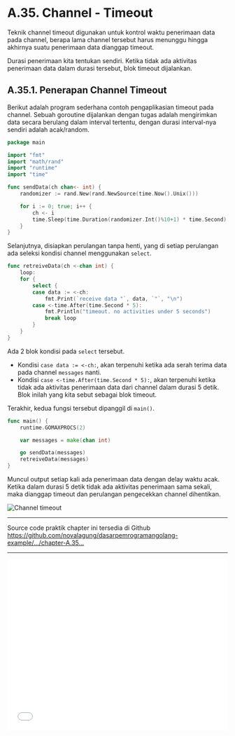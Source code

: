 # A.35. Channel - Timeout

Teknik channel timeout digunakan untuk kontrol waktu penerimaan data pada channel, berapa lama channel tersebut harus menunggu hingga akhirnya suatu penerimaan data dianggap timeout.

Durasi penerimaan kita tentukan sendiri. Ketika tidak ada aktivitas penerimaan data dalam durasi tersebut, blok timeout dijalankan.

## A.35.1. Penerapan Channel Timeout

Berikut adalah program sederhana contoh pengaplikasian timeout pada channel. Sebuah goroutine dijalankan dengan tugas adalah mengirimkan data secara berulang dalam interval tertentu, dengan durasi interval-nya sendiri adalah acak/random.

```go
package main

import "fmt"
import "math/rand"
import "runtime"
import "time"

func sendData(ch chan<- int) {
    randomizer := rand.New(rand.NewSource(time.Now().Unix()))

    for i := 0; true; i++ {
        ch <- i
        time.Sleep(time.Duration(randomizer.Int()%10+1) * time.Second)
    }
}
```

Selanjutnya, disiapkan perulangan tanpa henti, yang di setiap perulangan ada seleksi kondisi channel menggunakan `select`.

```go
func retreiveData(ch <-chan int) {
    loop:
    for {
        select {
        case data := <-ch:
            fmt.Print(`receive data "`, data, `"`, "\n")
        case <-time.After(time.Second * 5):
            fmt.Println("timeout. no activities under 5 seconds")
            break loop
        }
    }
}
```

Ada 2 blok kondisi pada `select` tersebut.

- Kondisi `case data := <-ch:`, akan terpenuhi ketika ada serah terima data pada channel `messages` nanti.
- Kondisi `case <-time.After(time.Second * 5):`, akan terpenuhi ketika tidak ada aktivitas penerimaan data dari channel dalam durasi 5 detik. Blok inilah yang kita sebut sebagai blok timeout.

Terakhir, kedua fungsi tersebut dipanggil di `main()`.

```go
func main() {
    runtime.GOMAXPROCS(2)

    var messages = make(chan int)

    go sendData(messages)
    retreiveData(messages)
}
```

Muncul output setiap kali ada penerimaan data dengan delay waktu acak. Ketika dalam durasi 5 detik tidak ada aktivitas penerimaan sama sekali, maka dianggap timeout dan perulangan pengecekkan channel dihentikan.

![Channel timeout](images/A_channel_timeout_1_channel_delay.png)

---

<div class="source-code-link">
    <div class="source-code-link-message">Source code praktik chapter ini tersedia di Github</div>
    <a href="https://github.com/novalagung/dasarpemrogramangolang-example/tree/master/chapter-A.35-channel-timeout">https://github.com/novalagung/dasarpemrogramangolang-example/.../chapter-A.35...</a>
</div>

---

<iframe src="partial/ebooks.html" width="100%" height="390px" frameborder="0" scrolling="no"></iframe>
